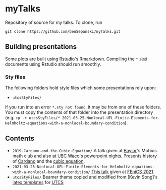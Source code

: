 # myTalks
Repository of source for my talks. To clone, run

```
git clone https://github.com/benSepanski/myTalks.git
```

## Building presentations

Some plots are built using [Rstudio](https://rstudio.com/)'s
[Rmarkdown](https://rmarkdown.rstudio.com/https://rmarkdown.rstudio.com/).
Compiling the `*.Rmd` documents using Rstudio should run smoothly.

### Sty files

The following folders hold style files which some presentations rely upon:
* `utcsStyFiles/`

If you run into an error `*.sty not found`, it may be from one of these
folders. You must copy the contents of that folder into the
presentation directory (e.g. `cp -r utcsStyFiles/* 2021-03-25-Nonlocal-UFL-Finite-Elements-for-Helmholtz-equations-with-a-nonlocal-boundary-condition`).

## Contents

* `2019-Cardano-and-the-Cubic-Equation/` A talk given at [Baylor](https://www.baylor.edu/)'s
    Mobius math club and also at [UBC Waco](http://ubcwaco.org/)'s powerpoint nights.
    Presents history of [Cardano](https://en.wikipedia.org/wiki/Gerolamo_Cardano)
    and the [cubic equation](https://en.wikipedia.org/wiki/Cubic_equation).
* `2021-03-25-Nonlocal-UFL-Finite-Elements-for-Helmholtz-equations-with-a-nonlocal-boundary-condition/`
   [This talk](https://bensepanski.github.io/talks/2021-03-25-Nonlocal-UFL-Finite-elements-for-Helmholtz-equations-with-a-nonlocal-boundary-condition)
   given at [FEniCS 2021](https://fenics2021.com/).
* `utcsStyFiles/` Beamer theme copied and modified from [Kevin Song]'s [latex templates](https://gitlab.com/chipbuster/latex-templates)
for [UTCS](https://www.cs.utexas.edu/)
